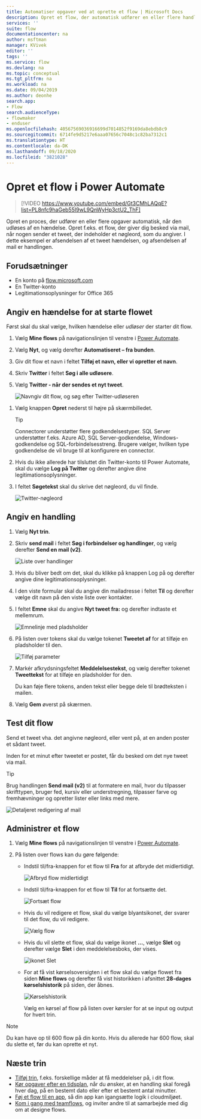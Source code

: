 ```yaml
---
title: Automatiser opgaver ved at oprette et flow | Microsoft Docs
description: Opret et flow, der automatisk udfører en eller flere handlinger, f.eks. afsendelse af mail, når der indtræffer hændelser, f.eks. at en person føjer en række til en SharePoint-liste.
services: ''
suite: flow
documentationcenter: na
author: msftman
manager: KVivek
editor: ''
tags: ''
ms.service: flow
ms.devlang: na
ms.topic: conceptual
ms.tgt_pltfrm: na
ms.workload: na
ms.date: 09/04/2019
ms.author: deonhe
search.app:
- Flow
search.audienceType:
- flowmaker
- enduser
ms.openlocfilehash: 40567569036916699d7014852f9169da8ebdb8c9
ms.sourcegitcommit: 6714fe9d5217e6aaa07656c7048c1c82ba7312c1
ms.translationtype: HT
ms.contentlocale: da-DK
ms.lasthandoff: 09/18/2020
ms.locfileid: "3821028"
---
```

# <a name="create-a-flow-in-power-automate"></a>Opret et flow i Power Automate


> [!VIDEO https://www.youtube.com/embed/Gt3CMhLAQqE?list=PL8nfc9haGeb55I9wL9QnWyHp3ctU2_ThF]

Opret en proces, der udfører en eller flere opgaver automatisk, når den udløses af en hændelse. Opret f.eks. et flow, der giver dig besked via mail, når nogen sender et tweet, der indeholder et nøgleord, som du angiver. I dette eksempel er afsendelsen af et tweet hændelsen, og afsendelsen af mail er handlingen.

## <a name="prerequisites"></a>Forudsætninger

* En konto på [flow.microsoft.com](https://flow.microsoft.com)
* En Twitter-konto
* Legitimationsoplysninger for Office 365

## <a name="specify-an-event-to-start-the-flow"></a>Angiv en hændelse for at starte flowet

Først skal du skal vælge, hvilken hændelse eller *udløser* der starter dit flow.

1. Vælg **Mine flows** på navigationslinjen til venstre i [Power Automate](https://flow.microsoft.com).

1. Vælg **Nyt**, og vælg derefter **Automatiseret – fra bunden**. 

    <!-- ![Flows option in the left navigation bar](./media/get-started-logic-flow/create-logic-flow.png) -->

1. Giv dit flow et navn i feltet **Tilføj et navn, eller vi opretter et navn**.

1. Skriv **Twitter** i feltet **Søg i alle udløsere**.

1. Vælg **Twitter - når der sendes et nyt tweet**.

   ![Navngiv dit flow, og søg efter Twitter-udløseren](./media/get-started-logic-flow/name-search-trigger.png)


<!-- 1. Select the **Search hundreds of connectors and triggers** box at the bottom of the screen, enter **Twitter** in the box that says **Search all connectors and triggers**, and then select **Twitter - When a new tweet is posted**.

    ![Twitter event](./media/get-started-logic-flow/twitter-search.png) -->

1. Vælg knappen **Opret** nederst til højre på skærmbilledet.


   >[!TIP]
   >Connectorer understøtter flere godkendelsestyper. SQL Server understøtter f.eks. Azure AD, SQL Server-godkendelse, Windows-godkendelse og SQL-forbindelsesstreng. Brugere vælger, hvilken type godkendelse de vil bruge til at konfigurere en connector.

1. Hvis du ikke allerede har tilsluttet din Twitter-konto til Power Automate, skal du vælge **Log på Twitter** og derefter angive dine legitimationsoplysninger.

1. I feltet **Søgetekst** skal du skrive det nøgleord, du vil finde.

    ![Twitter-nøgleord](./media/get-started-logic-flow/twitter-keyword.png)

## <a name="specify-an-action"></a>Angiv en handling

1. Vælg **Nyt trin**.

    <!-- ![Add action](./media/get-started-logic-flow/add-action-icon.png) -->

1. Skriv **send mail** i feltet **Søg i forbindelser og handlinger**, og vælg derefter **Send en mail (v2)**.

    ![Liste over handlinger](./media/get-started-logic-flow/send-email.png)

1. Hvis du bliver bedt om det, skal du klikke på knappen Log på og derefter angive dine legitimationsoplysninger.

1. I den viste formular skal du angive din mailadresse i feltet **Til** og derefter vælge dit navn på den viste liste over kontakter.

1. I feltet **Emne** skal du angive **Nyt tweet fra:** og derefter indtaste et mellemrum.

    ![Emnelinje med pladsholder](./media/get-started-logic-flow/message-token.png)
1. På listen over tokens skal du vælge tokenet **Tweetet af** for at tilføje en pladsholder til den.

    ![Tilføj parameter](./media/get-started-logic-flow/add-parameter.png)
1. Markér afkrydsningsfeltet **Meddelelsestekst**, og vælg derefter tokenet **Tweettekst** for at tilføje en pladsholder for den.

   Du kan føje flere tokens, anden tekst eller begge dele til brødteksten i mailen.
1. Vælg **Gem** øverst på skærmen.

    <!-- ![Select the Create flow button](./media/get-started-logic-flow/create-button.png) -->
<!-- 1. Select **Done** to update the list of flows.

     ![Select the done button](./media/get-started-logic-flow/done-button.png) -->

## <a name="test-your-flow"></a>Test dit flow

Send et tweet vha. det angivne nøgleord, eller vent på, at en anden poster et sådant tweet.

Inden for et minut efter tweetet er postet, får du besked om det nye tweet via mail.

> [!TIP]
> Brug handlingen **Send mail (v2)** til at formatere en mail, hvor du tilpasser skrifttypen, bruger fed, kursiv eller understregning, tilpasser farve og fremhævninger og opretter lister eller links med mere.

![Detaljeret redigering af mail](media/get-started-logic-flow/email-rich-text.png)

## <a name="manage-a-flow"></a>Administrer et flow

1. Vælg **Mine flows** på navigationslinjen til venstre i [Power Automate](https://flow.microsoft.com).
1. På listen over flows kan du gøre følgende:

   * Indstil til/fra-knappen for et flow til **Fra** for at afbryde det midlertidigt.

       ![Afbryd flow midlertidigt](./media/get-started-logic-flow/pause-flow.png)
   * Indstil til/fra-knappen for et flow til **Til** for at fortsætte det.

       ![Fortsæt flow](./media/get-started-logic-flow/resume-flow.png)
   * Hvis du vil redigere et flow, skal du vælge blyantsikonet, der svarer til det flow, du vil redigere.

       ![Vælg flow](./media/get-started-logic-flow/select-flow.png)
   * Hvis du vil slette et flow, skal du vælge ikonet **...**, vælge **Slet** og derefter vælge **Slet** i den meddelelsesboks, der vises.

       ![ikonet Slet](./media/get-started-logic-flow/delete-icon.png)
   * For at få vist kørselsoversigten i et flow skal du vælge flowet fra siden **Mine flows** og derefter få vist historikken i afsnittet **28-dages kørselshistorik** på siden, der åbnes.

       ![Kørselshistorik](./media/get-started-logic-flow/run-history.png)

     Vælg en kørsel af flow på listen over kørsler for at se input og output for hvert trin.

> [!NOTE]
> Du kan have op til 600 flow på din konto. Hvis du allerede har 600 flow, skal du slette et, før du kan oprette et nyt.
>
>

## <a name="next-steps"></a>Næste trin

* [Tilføj trin](multi-step-logic-flow.md), f.eks. forskellige måder at få meddelelser på, i dit flow.
* [Kør opgaver efter en tidsplan](run-scheduled-tasks.md), når du ønsker, at en handling skal foregå hver dag, på en bestemt dato eller efter et bestemt antal minutter.
* [Føj et flow til en app](https://powerapps.microsoft.com/tutorials/using-logic-flows/), så din app kan igangsætte logik i cloudmiljøet.
* [Kom i gang med teamflows](create-team-flows.md), og inviter andre til at samarbejde med dig om at designe flows.
